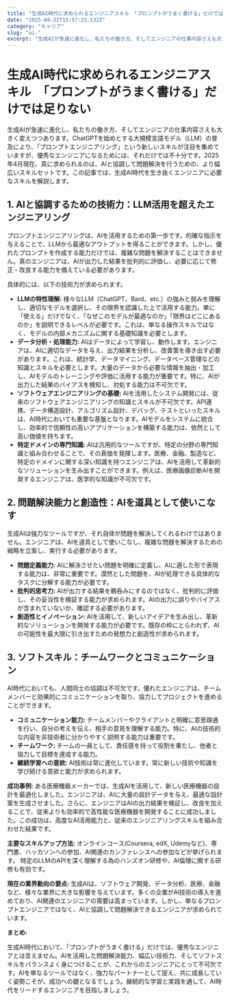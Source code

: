 ```yaml
---
title: "生成AI時代に求められるエンジニアスキル　「プロンプトがうまく書ける」だけでは足りない"
date: "2025-04-22T15:57:23.132Z"
category: "キャリア"
slug: "ai-"
excerpt: "生成AIが急速に進化し、私たちの働き方、そしてエンジニアの仕事内容さえも大きく変えつつあります。ChatGPTを始めとする大規模言語モデル（LLM）の普及により、「プロンプトエンジニアリング」という新しいスキルが注目を集めていますが、優秀なエンジニアになるためには、それだけでは不十分です。2025年..."
---
```


# 生成AI時代に求められるエンジニアスキル　「プロンプトがうまく書ける」だけでは足りない

生成AIが急速に進化し、私たちの働き方、そしてエンジニアの仕事内容さえも大きく変えつつあります。ChatGPTを始めとする大規模言語モデル（LLM）の普及により、「プロンプトエンジニアリング」という新しいスキルが注目を集めていますが、優秀なエンジニアになるためには、それだけでは不十分です。2025年4月現在、真に求められるのは、AIと協調して問題解決を行うための、より幅広いスキルセットです。この記事では、生成AI時代を生き抜くエンジニアに必要なスキルを解説します。


## 1. AIと協調するための技術力：LLM活用を超えたエンジニアリング


プロンプトエンジニアリングは、AIを活用するための第一歩です。的確な指示を与えることで、LLMから最適なアウトプットを得ることができます。しかし、優れたプロンプトを作成する能力だけでは、複雑な問題を解決することはできません。真のエンジニアは、AIが出力した結果を批判的に評価し、必要に応じて修正・改良する能力を備えている必要があります。

具体的には、以下の技術力が求められます。

* **LLMの特性理解:**  様々なLLM（ChatGPT、Bard、etc.）の強みと弱みを理解し、適切なモデルを選択し、その限界を認識した上で活用する能力。単に「使える」だけでなく、「なぜこのモデルが最適なのか」「限界はどこにあるのか」を説明できるレベルが必要です。これは、単なる操作スキルではなく、モデルの内部メカニズムに関する基礎知識を必要とします。
* **データ分析・処理能力:** AIはデータによって学習し、動作します。エンジニアは、AIに適切なデータを与え、出力結果を分析し、改善策を導き出す必要があります。これは、統計学、データマイニング、データベース管理などの知識とスキルを必要とします。大量のデータから必要な情報を抽出・加工し、AIモデルのトレーニングや評価に活用する能力が重要です。特に、AIが出力した結果のバイアスを検知し、対処する能力は不可欠です。
* **ソフトウェアエンジニアリングの基礎:** AIを活用したシステム開発には、従来のソフトウェアエンジニアリングの知識とスキルが不可欠です。API連携、データ構造設計、アルゴリズム設計、デバッグ、テストといったスキルは、AI時代においても重要な基盤となります。AIモデルをシステムに統合し、効率的で信頼性の高いアプリケーションを構築する能力は、依然として高い価値を持ちます。
* **特定ドメインの専門知識:**  AIは汎用的なツールですが、特定の分野の専門知識と組み合わせることで、その真価を発揮します。医療、金融、製造など、特定のドメインに関する深い知識を持つエンジニアは、AIを活用して革新的なソリューションを生み出すことができます。例えば、医療画像診断AIを開発するエンジニアは、医学的な知識が不可欠です。


## 2. 問題解決能力と創造性：AIを道具として使いこなす


生成AIは強力なツールですが、それ自体が問題を解決してくれるわけではありません。エンジニアは、AIを道具として使いこなし、複雑な問題を解決するための戦略を立案し、実行する必要があります。

* **問題定義能力:** AIに解決させたい問題を明確に定義し、AIに適した形で表現する能力は、非常に重要です。漠然とした問題を、AIが処理できる具体的なタスクに分解する能力が必要です。
* **批判的思考力:** AIが出力する結果を鵜呑みにするのではなく、批判的に評価し、その妥当性を検証する能力が求められます。AIの出力に誤りやバイアスが含まれていないか、確認する必要があります。
* **創造性とイノベーション:** AIを活用して、新しいアイデアを生み出し、革新的なソリューションを開発する能力が必要です。既存の枠にとらわれず、AIの可能性を最大限に引き出すための発想力と創造性が求められます。


## 3. ソフトスキル：チームワークとコミュニケーション


AI時代においても、人間同士の協調は不可欠です。優れたエンジニアは、チームメンバーと効果的にコミュニケーションを取り、協力してプロジェクトを進めることができます。

* **コミュニケーション能力:**  チームメンバーやクライアントと明確に意思疎通を行い、自分の考えを伝え、相手の意見を理解する能力。特に、AIの技術的な内容を非技術者に分かりやすく説明する能力は重要です。
* **チームワーク:** チームの一員として、責任感を持って役割を果たし、他者と協力して目標を達成する能力。
* **継続学習への意欲:** AI技術は常に進化しています。常に新しい技術や知識を学び続ける意欲と能力が求められます。


**成功事例:** ある医療機器メーカーでは、生成AIを活用して、新しい医療機器の設計を最適化しました。エンジニアは、AIに大量の設計データを与え、最適な設計案を生成させました。さらに、エンジニアはAIの出力結果を検証し、改良を加えることで、従来よりも効率的で高性能な医療機器を開発することに成功しました。この成功は、高度なAI活用能力と、従来のエンジニアリングスキルを組み合わせた結果です。


**主要なスキルアップ方法:**  オンラインコース(Coursera, edX, Udemyなど)、専門書、ハッカソンへの参加、AI関連のカンファレンスへの参加などが挙げられます。 特定のLLMのAPIを深く理解する為のハンズオン研修や、AI倫理に関する研修も有効です。


**現在の業界動向の要点:**  生成AIは、ソフトウェア開発、データ分析、医療、金融など、様々な業界に大きな影響を与えています。多くの企業がAI技術の導入を進めており、AI関連のエンジニアの需要は高まっています。しかし、単なるプロンプトエンジニアではなく、AIと協調して問題解決できるエンジニアが求められています。


**まとめ:**

生成AI時代において、「プロンプトがうまく書ける」だけでは、優秀なエンジニアとは言えません。AIを活用した問題解決能力、幅広い技術力、そしてソフトスキルをバランスよく身につけることが、これからのエンジニアにとって不可欠です。AIを単なるツールではなく、強力なパートナーとして捉え、共に成長していく姿勢こそが、成功への鍵となるでしょう。継続的な学習と実践を通して、AI時代をリードするエンジニアを目指しましょう。
